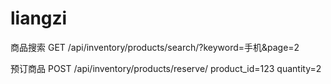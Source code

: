 # liangzi

商品搜索  GET
/api/inventory/products/search/?keyword=手机&page=2


预订商品  POST
/api/inventory/products/reserve/
product_id=123
quantity=2
